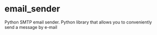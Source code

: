 # email_sender
Python SMTP email sender.
Python library that allows you to conveniently send a message by e-mail
